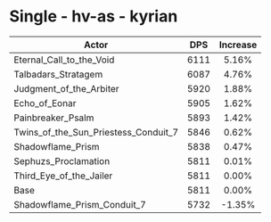 # Single - hv-as - kyrian
| Actor | DPS | Increase |
|---|:---:|:---:|
|Eternal_Call_to_the_Void|6111|5.16%|
|Talbadars_Stratagem|6087|4.76%|
|Judgment_of_the_Arbiter|5920|1.88%|
|Echo_of_Eonar|5905|1.62%|
|Painbreaker_Psalm|5893|1.42%|
|Twins_of_the_Sun_Priestess_Conduit_7|5846|0.62%|
|Shadowflame_Prism|5838|0.47%|
|Sephuzs_Proclamation|5811|0.01%|
|Third_Eye_of_the_Jailer|5811|0.00%|
|Base|5811|0.00%|
|Shadowflame_Prism_Conduit_7|5732|-1.35%|
